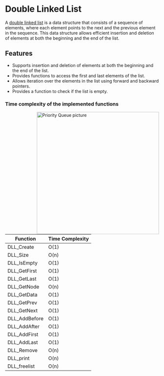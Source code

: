 # Double Linked List

A [double linked list](https://en.wikipedia.org/wiki/Doubly_linked_list) is a data structure that consists of a sequence of elements, where each element points to the next and the previous element in the sequence. This data structure allows efficient insertion and deletion of elements at both the beginning and the end of the list.


## Features

- Supports insertion and deletion of elements at both the beginning and the end of the list.
- Provides functions to access the first and last elements of the list.
- Allows iteration over the elements in the list using forward and backward pointers.
- Provides a function to check if the list is empty.

### Time complexity of the implemented functions

<img align="right" width=400 alt="Priority Queue picture" src="https://i.stack.imgur.com/UIhLj.png">

| Function             | Time Complexity      |
|----------------------|----------------------|
| DLL_Create           | O(1)                 |
| DLL_Size             | O(n)                 |
| DLL_IsEmpty          | O(1)                 |
| DLL_GetFirst         | O(1)                 |
| DLL_GetLast          | O(1)                 |
| DLL_GetNode          | O(n)                 |
| DLL_GetData          | O(1)                 |
| DLL_GetPrev          | O(1)                 |
| DLL_GetNext          | O(1)                 |
| DLL_AddBefore        | O(1)                 |
| DLL_AddAfter         | O(1)                 |
| DLL_AddFirst         | O(1)                 |
| DLL_AddLast          | O(1)                 |
| DLL_Remove           | O(n)                 |
| DLL_print            | O(n)                 |
| DLL_freelist         | O(n)                 |
